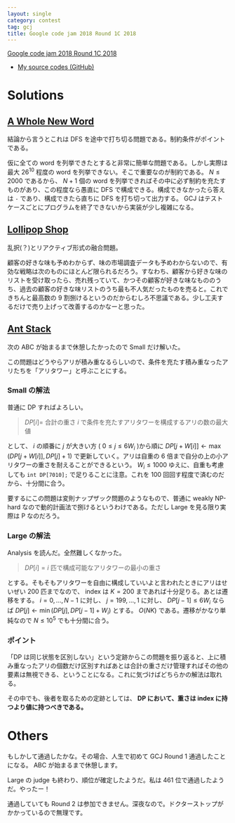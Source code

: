 ```yaml
---
layout: single
category: contest
tag: gcj
title: Google code jam 2018 Round 1C 2018
---
```


[Google code jam 2018 Round 1C 2018](https://codejam.withgoogle.com/2018/challenges/0000000000007765/dashboard)

- [My source codes (GitHub)](https://github.com/kazunetakahashi/google-code-jam/tree/master/2018/round1C)

# Solutions

## [A Whole New Word](https://codejam.withgoogle.com/2018/challenges/0000000000007765/dashboard)

結論から言うとこれは DFS を途中で打ち切る問題である。制約条件がポイントである。

仮に全ての word を列挙できたとすると非常に簡単な問題である。しかし実際は最大 $26^{10}$ 程度の word を列挙できない。そこで重要なのが制約である。 $N \leq 2000$ であるから、 $N + 1$ 個の word を列挙できればその中に必ず制約を充たすものがあり、この程度なら愚直に DFS で構成できる。構成できなかったら答えは `-` であり、構成できたら直ちに DFS を打ち切って出力する。 GCJ はテストケースごとにプログラムを終了できないから実装が少し複雑になる。

## [Lollipop Shop](https://codejam.withgoogle.com/2018/challenges/0000000000007765/dashboard/000000000003e068)

乱択(？)とリアクティブ形式の融合問題。

顧客の好きな味も予めわからず、味の市場調査データも予めわからないので、有効な戦略は次のものにほとんど限られるだろう。すなわち、顧客から好きな味のリストを受け取ったら、売れ残っていて、かつその顧客が好きな味なもののうち、過去の顧客の好きな味リストのうち最も不人気だったものを売ると。これできちんと最高数の 9 割捌けるというのだからむしろ不思議である。少し工夫するだけで売り上げって改善するのかなーと思った。

## [Ant Stack](https://codejam.withgoogle.com/2018/challenges/0000000000007765/dashboard/000000000003e0a8)

次の ABC が始まるまで休憩したかったので Small だけ解いた。

この問題はどうやらアリが積み重なるらしいので、条件を充たす積み重なったアリたちを「アリタワー」と呼ぶことにする。

### Small の解法

普通に DP すればよろしい。

> $DP[i] =$ 合計の重さ $i$ で条件を充たすアリタワーを構成するアリの数の最大値

として、 $i$ の順番に $j$ が大きい方 ( $0 \leq j \leq 6 W_i$ )から順に $DP[j + W[i]] \gets \max(DP[j + W[i]], DP[j] + 1)$ で更新していく。アリは自重の $6$ 倍まで自分の上の小アリタワーの重さを耐えることができるという。 $W_i \leq 1000$ ゆえに、自重も考慮しても `int DP[7010];` で足りることに注意。これを $100$ 回回す程度で済むのだから、十分間に合う。

要するにこの問題は変則ナップザック問題のようなもので、普通に weakly NP-hard なので動的計画法で捌けるというわけである。ただし Large を見る限り実際は P なのだろう。

### Large の解法

Analysis を読んだ。全然難しくなかった。

> $DP[i] = i$ 匹で構成可能なアリタワーの最小の重さ

とする。そもそもアリタワーを自由に構成していいよと言われたときにアリはせいぜい 200 匹までなので、 index は $K = 200$ まであれば十分足りる。あとは遷移をする。 $i = 0, \dots, N-1$ に対し、 $j = 199, \dots, 1$ に対し、 $DP[j-1] \leq 6W_i$ ならば $DP[j] \gets \min(DP[j], DP[j-1] + W_i)$ とする。 $O(NK)$ である。遷移がかなり単純なので
$N \leq 10^5$ でも十分間に合う。

### ポイント

「DP は同じ状態を区別しない」という定跡からこの問題を振り返ると、上に積み重なったアリの個数だけ区別すればあとは合計の重さだけ管理すればその他の要素は無視できる、ということになる。これに気づけばどちらかの解法は取れる。

その中でも、後者を取るための定跡としては、 **DP において、重さは index に持つより値に持つべきである。**

# Others

もしかして通過したかな。その場合、人生で初めて GCJ Round 1 通過したことになる。 ABC が始まるまで休憩します。

Large の judge も終わり、順位が確定したようだ。私は 461 位で通過したようだ。やったー！

通過していても Round 2 は参加できません。深夜なので。ドクターストップがかかっているので無理です。
